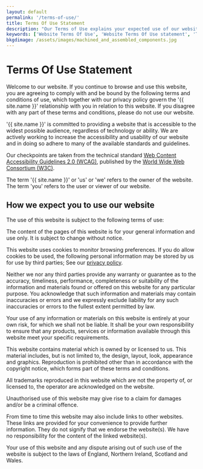```yaml
---
layout: default
permalink: '/terms-of-use/'
title: Terms Of Use Statement
description: "Our Terms of Use explains your expected use of our website and the content. If you do not agree with our terms then please do not use our website."
keywords: ['Website Terms Of Use', 'Website Terms Of Use statement', 'Terms Of Use statement', 'Terms Of Use policy']
bkgdimage: /assets/images/machined_and_assembled_components.jpg
---
```


# Terms Of Use Statement

Welcome to our website. If you continue to browse and use this website, you are agreeing to comply with and be bound by the following terms and conditions of use, which together with our privacy policy govern the '{{ site.name }}' relationship with you in relation to this website. If you disagree with any part of these terms and conditions, please do not use our website.

'{{ site.name }}' is committed to providing a website that is accessible to the widest possible audience, regardless of technology or ability. We are actively working to increase the accessibility and usability of our website and in doing so adhere to many of the available standards and guidelines.

Our checkpoints are taken from the technical standard [Web Content Accessibility Guidelines 2.0 (WCAG)](https://www.w3.org/WAI/intro/wcag), published by the [World Wide Web Consortium (W3C)](https://www.w3.org/).

The term '{{ site.name }}' or 'us' or 'we' refers to the owner of the website. The term 'you' refers to the user or viewer of our website.

## How we expect you to use our website

The use of this website is subject to the following terms of use:

The content of the pages of this website is for your general information and use only. It is subject to change without notice.

This website uses cookies to monitor browsing preferences. If you do allow cookies to be used, the following personal information may be stored by us for use by third parties; See our [privacy policy](/policies/#privacy-policy).

Neither we nor any third parties provide any warranty or guarantee as to the accuracy, timeliness, performance, completeness or suitability of the information and materials found or offered on this website for any particular purpose. You acknowledge that such information and materials may contain inaccuracies or errors and we expressly exclude liability for any such inaccuracies or errors to the fullest extent permitted by law.

Your use of any information or materials on this website is entirely at your own risk, for which we shall not be liable. It shall be your own responsibility to ensure that any products, services or information available through this website meet your specific requirements.

This website contains material which is owned by or licensed to us. This material includes, but is not limited to, the design, layout, look, appearance and graphics. Reproduction is prohibited other than in accordance with the copyright notice, which forms part of these terms and conditions.

All trademarks reproduced in this website which are not the property of, or licensed to, the operator are acknowledged on the website.

Unauthorised use of this website may give rise to a claim for damages and/or be a criminal offence.

From time to time this website may also include links to other websites. These links are provided for your convenience to provide further information. They do not signify that we endorse the website(s). We have no responsibility for the content of the linked website(s).

Your use of this website and any dispute arising out of such use of the website is subject to the laws of England, Northern Ireland, Scotland and Wales.
